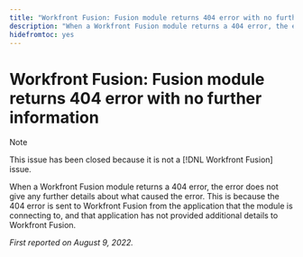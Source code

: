 ```yaml
---
title: "Workfront Fusion: Fusion module returns 404 error with no further information"
description: "When a Workfront Fusion module returns a 404 error, the error does not give any further details about what caused the error. This is because the 404 error is sent to Workfront Fusion from the application that the module is connecting to, and that application has not provided additional details to Workfront Fusion."
hidefromtoc: yes
---
```


# Workfront Fusion: Fusion module returns 404 error with no further information

>[!NOTE]
>
>This issue has been closed because it is not a [!DNL Workfront Fusion] issue.

When a Workfront Fusion module returns a 404 error, the error does not give any further details about what caused the error. This is because the 404 error is sent to Workfront Fusion from the application that the module is connecting to, and that application has not provided additional details to Workfront Fusion.

_First reported on August 9, 2022._

